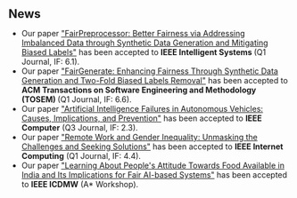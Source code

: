 <h2 style="margin: 60px 0px 10px;">News</h2>

<ul>
  <li>Our paper <a href="./publications">"FairPreprocessor: Better Fairness via Addressing Imbalanced Data through Synthetic Data Generation and Mitigating Biased Labels"</a> has been accepted to <b>IEEE Intelligent Systems </b> (Q1 Journal, IF: 6.1).</li>

  <li>Our paper <a href="./publications">"FairGenerate: Enhancing Fairness Through Synthetic Data Generation and Two-Fold Biased Labels Removal"</a> has been accepted to <b>ACM Transactions on Software Engineering and Methodology (TOSEM) </b> (Q1 Journal, IF: 6.6).</li>

  <li>Our paper <a href="./publications">"Artificial Intelligence Failures in Autonomous Vehicles: Causes, Implications, and Prevention"</a> has been accepted to <b>IEEE Computer</b> (Q3 Journal, IF: 2.3).</li>

  <li>Our paper <a href="./publications">"Remote Work and Gender Inequality: Unmasking the Challenges and Seeking Solutions"</a> has been accepted to <b>IEEE Internet Computing</b> (Q1 Journal, IF: 4.4).</li>

  <li>Our paper <a href="./publications">"Learning About People's Attitude Towards Food Available in India and Its Implications for Fair AI-based Systems"</a> has been accepted to <b>IEEE ICDMW</b> (A* Workshop).</li>
</ul>

<!-- 

<ul>
<li><strong>[April. 2025]</strong> Our paper about <a href="./publications">Addressing Bias and achieving Fairness in ML Software, 'FairGenerate'</a> is accepted to <b> ACM TOSEM.</b></li>
<li><strong>[Oct. 2024]</strong> Our paper about <a href="./publications">Artificial Intelligence Failures in Autonomous Vehicles</a> is accepted to <b> IEEE Computer.</b></li>
<li><strong>[Nov. 2023]</strong> Our paper about <a href="./publications">Remote Work and Gender Inequality</a> is accepted to <b> IEEE Internet Computing.</b></li>
<li><strong>[Nov. 2022]</strong> Our paper about <a href="./publications">Fair AI-based Food Recommendation Systems and its implications</a> is accepted to <b> ICDMW.</b></li>
</ul>

-->
